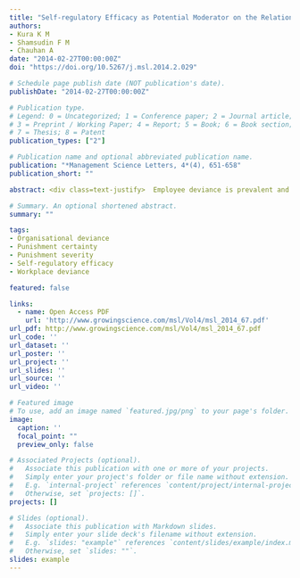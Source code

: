 ```yaml
---
title: "Self-regulatory Efficacy as Potential Moderator on the Relationship Between Organisational Formal Controls, Perceived Group Norms and Workplace Deviance: A Proposed Framework"
authors:
- Kura K M
- Shamsudin F M
- Chauhan A
date: "2014-02-27T00:00:00Z"
doi: "https://doi.org/10.5267/j.msl.2014.2.029"

# Schedule page publish date (NOT publication's date).
publishDate: "2014-02-27T00:00:00Z"

# Publication type.
# Legend: 0 = Uncategorized; 1 = Conference paper; 2 = Journal article;
# 3 = Preprint / Working Paper; 4 = Report; 5 = Book; 6 = Book section;
# 7 = Thesis; 8 = Patent
publication_types: ["2"]

# Publication name and optional abbreviated publication name.
publication: "*Management Science Letters, 4*(4), 651-658"
publication_short: ""

abstract: <div class=text-justify>  Employee deviance is prevalent and could have significant consequences to organizations and/or its members. Drawing upon deterrence theory, this study examined the mediating role of self-regulatory efficacy on the relationship between punishment certainty, punishment severity and organizational deviance. The participants were 197 employed postgraduate students who enrolled in the Master of Business Administration programme at two universities located in the north-west geopolitical zone of Nigeria. The model tested suggests that both punishment certainty and punishment severity predict organizational deviance through the influence of self-regulatory efficacy. Results suggest that self-regulatory efficacy partially mediates the relationship between punishment certainty and organizational deviance. Similarly, results suggest that the relationship between punishment severity and organizational deviance was partially mediated by self-regulatory efficacy. </div>

# Summary. An optional shortened abstract.
summary: ""

tags: 
- Organisational deviance
- Punishment certainty
- Punishment severity
- Self-regulatory efficacy
- Workplace deviance

featured: false

links:
  - name: Open Access PDF 
    url: 'http://www.growingscience.com/msl/Vol4/msl_2014_67.pdf'
url_pdf: http://www.growingscience.com/msl/Vol4/msl_2014_67.pdf
url_code: ''
url_dataset: ''
url_poster: ''
url_project: ''
url_slides: ''
url_source: ''
url_video: ''

# Featured image
# To use, add an image named `featured.jpg/png` to your page's folder. 
image:
  caption: ''
  focal_point: ""
  preview_only: false

# Associated Projects (optional).
#   Associate this publication with one or more of your projects.
#   Simply enter your project's folder or file name without extension.
#   E.g. `internal-project` references `content/project/internal-project/index.md`.
#   Otherwise, set `projects: []`.
projects: []

# Slides (optional).
#   Associate this publication with Markdown slides.
#   Simply enter your slide deck's filename without extension.
#   E.g. `slides: "example"` references `content/slides/example/index.md`.
#   Otherwise, set `slides: ""`.
slides: example
---
```




